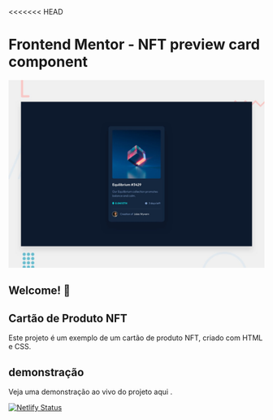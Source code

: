 <<<<<<< HEAD
# Frontend Mentor - NFT preview card component

![Design preview for the NFT preview card component coding challenge](./design/desktop-preview.jpg)

## Welcome! 👋

## Cartão de Produto NFT
Este projeto é um exemplo de um cartão de produto NFT, criado com HTML e CSS.

## demonstração
Veja uma demonstração ao vivo do projeto aqui .

[![Netlify Status](https://api.netlify.com/api/v1/badges/77ba88e0-2260-44e7-a884-b379e7ad05d0/deploy-status)](https://app.netlify.com/sites/card-product-nft/deploys)


